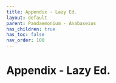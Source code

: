 ```yaml
---
title: Appendix - Lazy Ed.
layout: default
parent: Pandaemonium - Anabaseios
has_children: true
has_toc: false
nav_order: 100
---
```


# Appendix - Lazy Ed.
